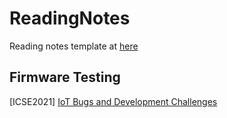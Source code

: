 # ReadingNotes

Reading notes template at [here](./template/README.md)

## Firmware Testing
[ICSE2021] [IoT Bugs and Development Challenges](./FirmwareTesting/IOTBugsICSE2021/)
